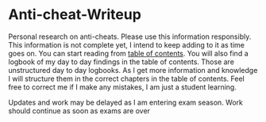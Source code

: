 # Anti-cheat-Writeup
Personal research on anti-cheats. Please use this information responsibly. This information is not complete yet, I intend to keep adding to it as time goes on. You can start reading from [table of contents](src/TableOfContents.md). You will also find a logbook of my day to day findings in the table of contents. Those are unstructured day to day logbooks. As I get more information and knowledge I will structure them in the correct chapters in the table of contents. Feel free to correct me if I make any mistakes, I am just a student learning.

Updates and work may be delayed as I am entering exam season. Work should continue as soon as exams are over
